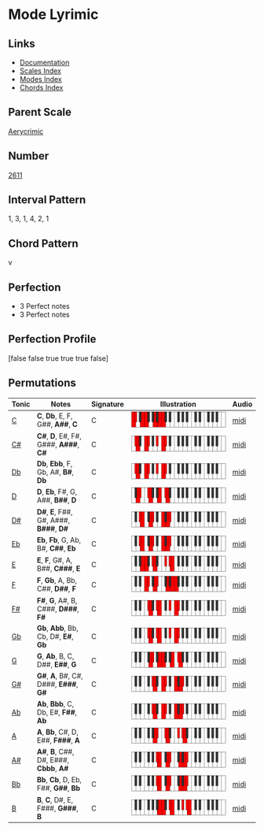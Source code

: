 # Mode Lyrimic

## Links

- [Documentation](index.md)
- [Scales Index](Scales.md)
- [Modes Index](Modes.md)
- [Chords Index](Chords.md)

## Parent Scale

[Aerycrimic](ScaleAerycrimic.md)

## Number

[2611](https://ianring.com/musictheory/scales/2611)

## Interval Pattern

1, 3, 1, 4, 2, 1

## Chord Pattern

v

## Perfection

- 3 Perfect notes
- 3 Perfect notes

## Perfection Profile

[false false true true true false]

## Permutations

| Tonic | Notes | Signature | Illustration | Audio |
|-------|-------|-----------|--------------|-------|
| [C](ModeCNaturalLyrimic.md) | **C**, **Db**, E, F, G##, **A##**, **C** | C | ![CNaturalLyrimic](ModeCNaturalLyrimic.png) | [midi](https://github.com/edipermadi/music/blob/main/docs/ModeCNaturalLyrimic.mid?raw=true) |
| [C#](ModeCSharpLyrimic.md) | **C#**, **D**, E#, F#, G###, **A###**, **C#** | C | ![CSharpLyrimic](ModeCSharpLyrimic.png) | [midi](https://github.com/edipermadi/music/blob/main/docs/ModeCSharpLyrimic.mid?raw=true) |
| [Db](ModeDFlatLyrimic.md) | **Db**, **Ebb**, F, Gb, A#, **B#**, **Db** | C | ![DFlatLyrimic](ModeDFlatLyrimic.png) | [midi](https://github.com/edipermadi/music/blob/main/docs/ModeDFlatLyrimic.mid?raw=true) |
| [D](ModeDNaturalLyrimic.md) | **D**, **Eb**, F#, G, A##, **B##**, **D** | C | ![DNaturalLyrimic](ModeDNaturalLyrimic.png) | [midi](https://github.com/edipermadi/music/blob/main/docs/ModeDNaturalLyrimic.mid?raw=true) |
| [D#](ModeDSharpLyrimic.md) | **D#**, **E**, F##, G#, A###, **B###**, **D#** | C | ![DSharpLyrimic](ModeDSharpLyrimic.png) | [midi](https://github.com/edipermadi/music/blob/main/docs/ModeDSharpLyrimic.mid?raw=true) |
| [Eb](ModeEFlatLyrimic.md) | **Eb**, **Fb**, G, Ab, B#, **C##**, **Eb** | C | ![EFlatLyrimic](ModeEFlatLyrimic.png) | [midi](https://github.com/edipermadi/music/blob/main/docs/ModeEFlatLyrimic.mid?raw=true) |
| [E](ModeENaturalLyrimic.md) | **E**, **F**, G#, A, B##, **C###**, **E** | C | ![ENaturalLyrimic](ModeENaturalLyrimic.png) | [midi](https://github.com/edipermadi/music/blob/main/docs/ModeENaturalLyrimic.mid?raw=true) |
| [F](ModeFNaturalLyrimic.md) | **F**, **Gb**, A, Bb, C##, **D##**, **F** | C | ![FNaturalLyrimic](ModeFNaturalLyrimic.png) | [midi](https://github.com/edipermadi/music/blob/main/docs/ModeFNaturalLyrimic.mid?raw=true) |
| [F#](ModeFSharpLyrimic.md) | **F#**, **G**, A#, B, C###, **D###**, **F#** | C | ![FSharpLyrimic](ModeFSharpLyrimic.png) | [midi](https://github.com/edipermadi/music/blob/main/docs/ModeFSharpLyrimic.mid?raw=true) |
| [Gb](ModeGFlatLyrimic.md) | **Gb**, **Abb**, Bb, Cb, D#, **E#**, **Gb** | C | ![GFlatLyrimic](ModeGFlatLyrimic.png) | [midi](https://github.com/edipermadi/music/blob/main/docs/ModeGFlatLyrimic.mid?raw=true) |
| [G](ModeGNaturalLyrimic.md) | **G**, **Ab**, B, C, D##, **E##**, **G** | C | ![GNaturalLyrimic](ModeGNaturalLyrimic.png) | [midi](https://github.com/edipermadi/music/blob/main/docs/ModeGNaturalLyrimic.mid?raw=true) |
| [G#](ModeGSharpLyrimic.md) | **G#**, **A**, B#, C#, D###, **E###**, **G#** | C | ![GSharpLyrimic](ModeGSharpLyrimic.png) | [midi](https://github.com/edipermadi/music/blob/main/docs/ModeGSharpLyrimic.mid?raw=true) |
| [Ab](ModeAFlatLyrimic.md) | **Ab**, **Bbb**, C, Db, E#, **F##**, **Ab** | C | ![AFlatLyrimic](ModeAFlatLyrimic.png) | [midi](https://github.com/edipermadi/music/blob/main/docs/ModeAFlatLyrimic.mid?raw=true) |
| [A](ModeANaturalLyrimic.md) | **A**, **Bb**, C#, D, E##, **F###**, **A** | C | ![ANaturalLyrimic](ModeANaturalLyrimic.png) | [midi](https://github.com/edipermadi/music/blob/main/docs/ModeANaturalLyrimic.mid?raw=true) |
| [A#](ModeASharpLyrimic.md) | **A#**, **B**, C##, D#, E###, **Cbbb**, **A#** | C | ![ASharpLyrimic](ModeASharpLyrimic.png) | [midi](https://github.com/edipermadi/music/blob/main/docs/ModeASharpLyrimic.mid?raw=true) |
| [Bb](ModeBFlatLyrimic.md) | **Bb**, **Cb**, D, Eb, F##, **G##**, **Bb** | C | ![BFlatLyrimic](ModeBFlatLyrimic.png) | [midi](https://github.com/edipermadi/music/blob/main/docs/ModeBFlatLyrimic.mid?raw=true) |
| [B](ModeBNaturalLyrimic.md) | **B**, **C**, D#, E, F###, **G###**, **B** | C | ![BNaturalLyrimic](ModeBNaturalLyrimic.png) | [midi](https://github.com/edipermadi/music/blob/main/docs/ModeBNaturalLyrimic.mid?raw=true) |
